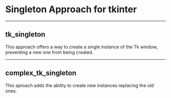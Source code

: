 # Singleton Approach for tkinter

***

## tk_singleton

This approach offers a way to create a single instance of the Tk window, preventing a new one from being created.

***

## complex_tk_singleton

This aproach adds the ability to create new instances replacing the old ones.